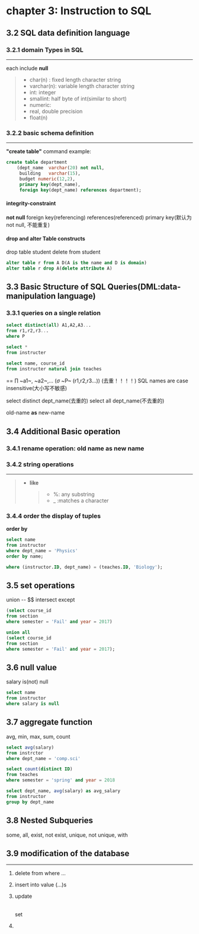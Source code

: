 # chapter 3: Instruction to SQL

## 3.2 SQL data definition language

### 3.2.1 domain Types in SQL

---

each include **null** 

> - char(n) : fixed length character string
> - varchar(n): variable length character string
> - int: integer
> - smallint: half byte of int(similar to short)
> - numeric: 
> - real, double precision
> - float(n)

### 3.2.2 basic schema definition

---

**"create table"** command
example:

```SQL
create table department
	(dept_name	varchar(20) not null,
	 building	varchar(15),
	 budget	numeric(12,2),
	 primary key(dept_name),
	 foreign key(dept_name) references department);
```

#### integrity-constraint
**not null** 
foreign key(referencing) references(referenced)
primary key(默认为not null, 不能重复)

#### drop and alter Table constructs

drop table student
delete from student

```sql
alter table r from A D(A is the name and D is domain)
alter table r drop A(delete attribute A)
```



## 3.3 Basic Structure of SQL Queries(DML:data-manipulation language)

### 3.3.1 queries on a single relation

```sql
select distinct(all) A1,A2,A3...
from r1,r2,r3...
where P

select *
from instructer

select name, course_id
from instructer natural join teaches 
```

 == $\prod$ ~a1~, ~a2~,... ($\sigma$ ~P~ (r1,r2,r3...))		(去重！！！！)
SQL names are case insensitive(大小写不敏感)

select distinct dept_name(去重的)
select all dept_name(不去重的)

old-name **as** new-name

## 3.4 Additional Basic operation
### 3.4.1  rename operation:	old name as new name

### 3.4.2 string operations

---

> - **like** 
>
>   > + %: any substring
>   > + _ :matches a character

### 3.4.4 order the display of tuples

**order by**

```sql
select name
from instructor
where dept_name = 'Physics'
order by name;

where (instructor.ID, dept_name) = (teaches.ID, 'Biology');
```

## 3.5 set operations

union -- $\$
intersect
except

```sql
(select course_id
from section
where semester = 'Fail' and year = 2017)

union all
(select course_id
from section
where semester = 'Fail' and year = 2017);
```

## 3.6 null value

salary is(not) null

```sql
select name
from instructor
where salary is null
```

## 3.7 aggregate function

avg, min, max, sum, count

```sql
select avg(salary)
from instrctor
where dept_name = 'comp.sci'

select count(distinct ID)
from teaches
where semester = 'spring' and year = 2018

select dept_name, avg(salary) as avg_salary
from instructor
group by dept_name
```

## 3.8 Nested Subqueries

some, all, exist, not exist, unique, not unique, with

## 3.9 modification of the database

---

1. delete from
   where ...

2. insert into <table>
   	value (...)s
3. update <table>
   set
4. 
